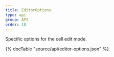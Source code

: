 ```yaml
---
title: EditorOptions
type: api
group: API
order: 18
---
```

Specific options for the cell edit mode.

{% docTable "source/api/editor-options.json" %}


